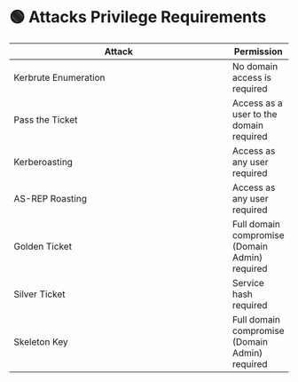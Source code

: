 # 🟢 Attacks Privilege Requirements



<table data-full-width="true"><thead><tr><th width="484">Attack</th><th>Permission</th></tr></thead><tbody><tr><td>Kerbrute Enumeration</td><td>No domain access is required</td></tr><tr><td>Pass the Ticket</td><td>Access as a user to the domain required</td></tr><tr><td>Kerberoasting </td><td>Access as any user required</td></tr><tr><td>AS-REP Roasting</td><td>Access as any user required</td></tr><tr><td>Golden Ticket</td><td>Full domain compromise (Domain Admin) required</td></tr><tr><td>Silver Ticket</td><td>Service hash required</td></tr><tr><td>Skeleton Key</td><td>Full domain compromise (Domain Admin) required</td></tr></tbody></table>
